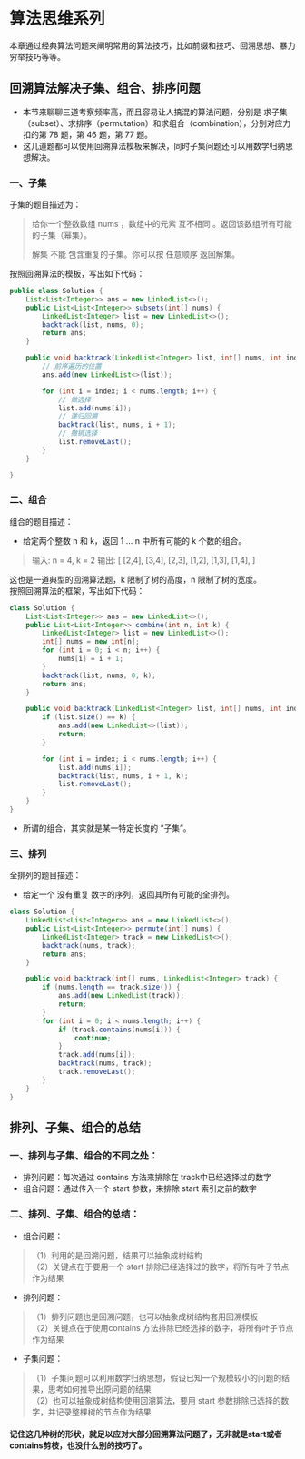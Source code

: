 # 算法思维系列
本章通过经典算法问题来阐明常用的算法技巧，比如前缀和技巧、回溯思想、暴力穷举技巧等等。

## 回溯算法解决子集、组合、排序问题 
- 本节来聊聊三道考察频率高，而且容易让人搞混的算法问题，分别是 求子集（subset）、求排序（permutation）和求组合（combination），分别对应力扣的第 78 题，第 46 题，第 77 题。
- 这几道题都可以使用回溯算法模板来解决，同时子集问题还可以用数学归纳思想解决。

### 一、子集
子集的题目描述为：
> 给你一个整数数组 nums ，数组中的元素 互不相同 。返回该数组所有可能的子集（幂集）。
>
> 解集 不能 包含重复的子集。你可以按 任意顺序 返回解集。

按照回溯算法的模板，写出如下代码：
```java
public class Solution {
    List<List<Integer>> ans = new LinkedList<>();
    public List<List<Integer>> subsets(int[] nums) {
        LinkedList<Integer> list = new LinkedList<>();
        backtrack(list, nums, 0);
        return ans;
    }

    public void backtrack(LinkedList<Integer> list, int[] nums, int index) {
        // 前序遍历的位置
        ans.add(new LinkedList<>(list));

        for (int i = index; i < nums.length; i++) {
            // 做选择
            list.add(nums[i]);
            // 递归回溯
            backtrack(list, nums, i + 1);
            // 撤销选择
            list.removeLast();
        }
    }

}
```

### 二、组合
组合的题目描述：
- 给定两个整数 n 和 k，返回 1 ... n 中所有可能的 k 个数的组合。
> 输入: n = 4, k = 2
  输出:
  [
    [2,4],
    [3,4],
    [2,3],
    [1,2],
    [1,3],
    [1,4],
  ]

这也是一道典型的回溯算法题，k 限制了树的高度，n 限制了树的宽度。    
按照回溯算法的框架，写出如下代码：
```java
class Solution {
    List<List<Integer>> ans = new LinkedList<>();
    public List<List<Integer>> combine(int n, int k) {
        LinkedList<Integer> list = new LinkedList<>();
        int[] nums = new int[n];
        for (int i = 0; i < n; i++) {
            nums[i] = i + 1;
        }
        backtrack(list, nums, 0, k);
        return ans;
    }

    public void backtrack(LinkedList<Integer> list, int[] nums, int index, int k) {
        if (list.size() == k) {
            ans.add(new LinkedList<>(list));
            return;
        }

        for (int i = index; i < nums.length; i++) {
            list.add(nums[i]);
            backtrack(list, nums, i + 1, k);
            list.removeLast();
        }
    }
}
```
- 所谓的组合，其实就是某一特定长度的 “子集”。

### 三、排列
全排列的题目描述：
- 给定一个 没有重复 数字的序列，返回其所有可能的全排列。

```java
class Solution {
    LinkedList<List<Integer>> ans = new LinkedList<>();
    public List<List<Integer>> permute(int[] nums) {
        LinkedList<Integer> track = new LinkedList<>();
        backtrack(nums, track);
        return ans;
    }

    public void backtrack(int[] nums, LinkedList<Integer> track) {
        if (nums.length == track.size()) {
            ans.add(new LinkedList(track));
            return;
        }
        for (int i = 0; i < nums.length; i++) {
            if (track.contains(nums[i])) {
                continue;
            }
            track.add(nums[i]);
            backtrack(nums, track);
            track.removeLast();
        }
    }
}
```
## 排列、子集、组合的总结
### 一、排列与子集、组合的不同之处：
- 排列问题：每次通过 contains 方法来排除在 track中已经选择过的数字
- 组合问题：通过传入一个 start 参数，来排除 start 索引之前的数字


### 二、排列、子集、组合的总结：
- 组合问题：
> （1）利用的是回溯问题，结果可以抽象成树结构  
> （2）关键点在于要用一个 start 排除已经选择过的数字，将所有叶子节点作为结果
- 排列问题：
> （1）排列问题也是回溯问题，也可以抽象成树结构套用回溯模板   
> （2）关键点在于使用contains 方法排除已经选择的数字，将所有叶子节点作为结果
- 子集问题：
> （1）子集问题可以利用数学归纳思想，假设已知一个规模较小的问题的结果，思考如何推导出原问题的结果   
> （2）也可以抽象成树结构使用回溯算法，要用 start 参数排除已选择的数字，并记录整棵树的节点作为结果

#### 记住这几种树的形状，就足以应对大部分回溯算法问题了，无非就是start或者contains剪枝，也没什么别的技巧了。